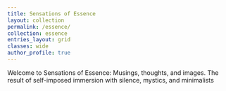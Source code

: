 ```yaml
---
title: Sensations of Essence
layout: collection
permalink: /essence/
collection: essence
entries_layout: grid
classes: wide
author_profile: true
---
```


Welcome to Sensations of Essence: Musings, thoughts, and images. The result of self-imposed immersion with silence, mystics, and minimalists